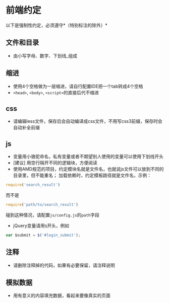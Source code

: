 # 前端约定

以下是强制性约定，必须遵守*（特别标注的除外）*

## 文件和目录

  - 由小写字母、数字、下划线_组成

## 缩进

  - 使用4个空格做为一层缩进，请自行配置IDE把一个tab转成4个空格
  - `<head>`, `<body>`, `<script>`的直接后代不缩进

## css

  - 请编辑less文件，保存后会自动编译成css文件，不用写css3前缀，保存时会自动补全前缀

## js

  - 变量用小骆驼命名，私有变量或者不期望别人使用的变量可以使用下划线开头
  - [建议] 用空行隔开不同的逻辑块，方便阅读
  - 使用AMD规范的项目，约定模块名就是文件名，也就说js文件可以放到不同的目录里，但不能重名；
  加载依赖时，约定模板路径就是文件名，示例：

  ```js
  require('search_result')
  ```

  而不是

  ```js
  require('path/to/search_result')
  ```

  碰到这种情况，请配置`js/config.js`的`path`字段
  - jQuery变量请用`$`开头，例如
  
  ```js
  var $submit = $('#login_submit');
  ```


## 注释
    
  - 请删除注释掉的代码，如果有必要保留，请注释说明

## 模拟数据

  - 用有意义的内容填充数据，看起来要像真实的页面
